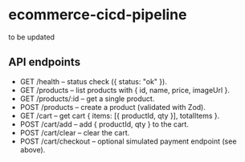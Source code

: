 # ecommerce-cicd-pipeline

to be updated

## API endpoints

- GET /health – status check ({ status: "ok" }).
- GET /products – list products with { id, name, price, imageUrl }.
- GET /products/:id – get a single product.
- POST /products – create a product (validated with Zod).
- GET /cart – get cart { items: [{ productId, qty }], totalItems }.
- POST /cart/add – add { productId, qty } to the cart.
- POST /cart/clear – clear the cart.
- POST /cart/checkout – optional simulated payment endpoint (see above).